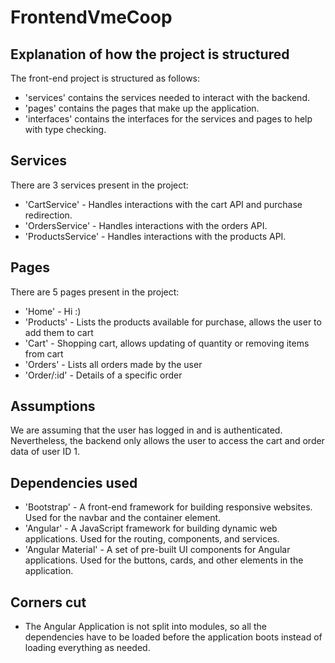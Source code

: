 # FrontendVmeCoop

## Explanation of how the project is structured

The front-end project is structured as follows: 

 - 'services' contains the services needed to interact with the backend.
 - 'pages' contains the pages that make up the application.
 - 'interfaces' contains the interfaces for the services and pages to help with type checking.

 ## Services
 There are 3 services present in the project:

  - 'CartService' - Handles interactions with the cart API and purchase redirection.
  - 'OrdersService' - Handles interactions with the orders API.
  - 'ProductsService' - Handles interactions with the products API.

 ## Pages
 
 There are 5 pages present in the project:

  - 'Home' - Hi :)
  - 'Products' - Lists the products available for purchase, allows the user to add them to cart
  - 'Cart' - Shopping cart, allows updating of quantity or removing items from cart
  - 'Orders' - Lists all orders made by the user
  - 'Order/:id' - Details of a specific order

  ## Assumptions

  We are assuming that the user has logged in and is authenticated. Nevertheless, the backend only allows the user to access the cart and order data of user ID 1.

  ## Dependencies used

  - 'Bootstrap' - A front-end framework for building responsive websites. Used for the navbar and the container element.
  - 'Angular' - A JavaScript framework for building dynamic web applications. Used for the routing, components, and services.
  - 'Angular Material' - A set of pre-built UI components for Angular applications. Used for the buttons, cards, and other elements in the application.

  ## Corners cut
  
  - The Angular Application is not split into modules, so all the dependencies have to be loaded before the application boots instead of loading everything as needed.


